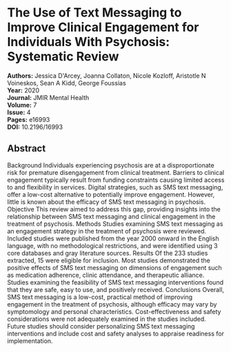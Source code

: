 # The Use of Text Messaging to Improve Clinical Engagement for Individuals With Psychosis: Systematic Review

**Authors:** Jessica D'Arcey, Joanna Collaton, Nicole Kozloff, Aristotle N Voineskos, Sean A Kidd, George Foussias  
**Year:** 2020  
**Journal:** JMIR Mental Health  
**Volume:** 7  
**Issue:** 4  
**Pages:** e16993  
**DOI:** 10.2196/16993  

## Abstract
Background            Individuals experiencing psychosis are at a disproportionate risk for premature disengagement from clinical treatment. Barriers to clinical engagement typically result from funding constraints causing limited access to and flexibility in services. Digital strategies, such as SMS text messaging, offer a low-cost alternative to potentially improve engagement. However, little is known about the efficacy of SMS text messaging in psychosis.                                Objective            This review aimed to address this gap, providing insights into the relationship between SMS text messaging and clinical engagement in the treatment of psychosis.                                Methods            Studies examining SMS text messaging as an engagement strategy in the treatment of psychosis were reviewed. Included studies were published from the year 2000 onward in the English language, with no methodological restrictions, and were identified using 3 core databases and gray literature sources.                                Results            Of the 233 studies extracted, 15 were eligible for inclusion. Most studies demonstrated the positive effects of SMS text messaging on dimensions of engagement such as medication adherence, clinic attendance, and therapeutic alliance. Studies examining the feasibility of SMS text messaging interventions found that they are safe, easy to use, and positively received.                                Conclusions            Overall, SMS text messaging is a low-cost, practical method of improving engagement in the treatment of psychosis, although efficacy may vary by symptomology and personal characteristics. Cost-effectiveness and safety considerations were not adequately examined in the studies included. Future studies should consider personalizing SMS text messaging interventions and include cost and safety analyses to appraise readiness for implementation.

